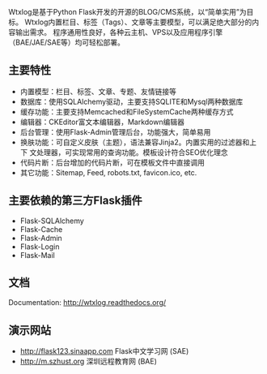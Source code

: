 Wtxlog是基于Python Flask开发的开源的BLOG/CMS系统，以“简单实用”为目标。
Wtxlog内置栏目、标签（Tags）、文章等主要模型，可以满足绝大部分的内容输出需求。
程序通用性良好，各种云主机、VPS以及应用程序引擎（BAE/JAE/SAE等）均可轻松部署。

## 主要特性

- 内置模型：栏目、标签、文章、专题、友情链接等
- 数据库：使用SQLAlchemy驱动，主要支持SQLITE和Mysql两种数据库
- 缓存功能：主要支持Memcached和FileSystemCache两种缓存方式
- 编辑器：CKEditor富文本编辑器，Markdown编辑器
- 后台管理：使用Flask-Admin管理后台，功能强大，简单易用
- 换肤功能：可自定义皮肤（主题），语法兼容Jinja2。内置实用的过滤器和上下
  文处理器，可实现常用的查询功能。模板设计符合SEO优化理念
- 代码片断：后台增加的代码片断，可在模板文件中直接调用
- 其它功能：Sitemap, Feed, robots.txt, favicon.ico, etc.

## 主要依赖的第三方Flask插件

- Flask-SQLAlchemy
- Flask-Cache
- Flask-Admin
- Flask-Login
- Flask-Mail

## 文档

Documentation: <http://wtxlog.readthedocs.org/>

## 演示网站

- <http://flask123.sinaapp.com> Flask中文学习网 (SAE)
- <http://m.szhust.org> 深圳远程教育网 (BAE)
